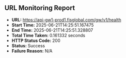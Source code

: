 ## URL Monitoring Report

- **URL:** https://api-gw1-prod1.fisglobal.com/gw/v1/health
- **Start Time:** 2025-06-21T14:25:51.167475
- **End Time:** 2025-06-21T14:25:51.328807
- **Total Time Taken:** 0.161332 seconds
- **HTTP Status Code:** 200
- **Status:** Success
- **Failure Reason:** N/A
